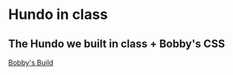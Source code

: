 # Hundo in class
## The Hundo we built in class + Bobby's CSS

<a href="https://cf-hundo.netlify.app/app.html" target="_blank">Bobby's Build</a>
